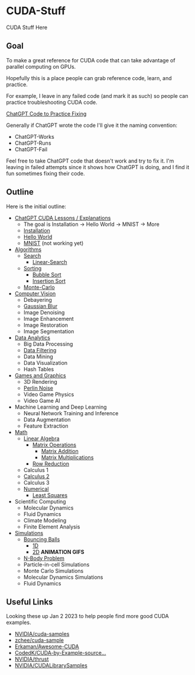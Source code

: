# CUDA-Stuff

CUDA Stuff Here

## Goal

To make a great reference for CUDA code that can take advantage of parallel computing on GPUs.

Hopefully this is a place people can grab reference code, learn, and practice.

For example, I leave in any failed code (and mark it as such) so people can practice troubleshooting CUDA code.

[ChatGPT Code to Practice Fixing](https://github.com/Kinvert/CUDA-Stuff/search?q=filename%3A*ChatGPT-Fail)

Generally if ChatGPT wrote the code I'll give it the naming convention:
- ChatGPT-Works
- ChatGPT-Runs
- ChatGPT-Fail

Feel free to take ChatGPT code that doesn't work and try to fix it. I'm leaving in failed attempts since it shows how ChatGPT is doing, and I find it fun sometimes fixing their code.

## Outline

Here is the initial outline:

- [ChatGPT CUDA Lessons / Explanations](https://github.com/Kinvert/CUDA-Stuff/tree/master/ChatGPT-CUDA_Lessons)
  - The goal is Installation -> Hello World -> MNIST -> More
  - [Installation](https://github.com/Kinvert/CUDA-Stuff/tree/master/ChatGPT-CUDA_Lessons/000-Installation)
  - [Hello World](https://github.com/Kinvert/CUDA-Stuff/tree/master/ChatGPT-CUDA_Lessons/010-Hello-World)
  - [MNIST](https://github.com/Kinvert/CUDA-Stuff/tree/master/ChatGPT-CUDA_Lessons/500-MNIST) (not working yet)
- [Algorithms](https://github.com/Kinvert/CUDA-Stuff/tree/master/Algorithms)
  - [Search](https://github.com/Kinvert/CUDA-Stuff/tree/master/Algorithms/Search)
    - [Linear-Search](https://github.com/Kinvert/CUDA-Stuff/tree/master/Algorithms/Search/Linear-Search)
  - [Sorting](https://github.com/Kinvert/CUDA-Stuff/tree/master/Algorithms/Sort)
    - [Bubble Sort](https://github.com/Kinvert/CUDA-Stuff/tree/master/Algorithms/Sort/Bubble-Sort)
    - [Insertion Sort](https://github.com/Kinvert/CUDA-Stuff/tree/master/Algorithms/Sort/Insertion-Sort)
  - [Monte-Carlo](https://github.com/Kinvert/CUDA-Stuff/tree/master/Algorithms/Monte-Carlo)
- [Computer Vision](https://github.com/Kinvert/CUDA-Stuff/tree/master/Computer-Vision)
  - Debayering
  - [Gaussian Blur](https://github.com/Kinvert/CUDA-Stuff/tree/master/Computer-Vision/Gaussian-Blur)
  - Image Denoising
  - Image Enhancement
  - Image Restoration
  - Image Segmentation
- [Data Analytics](https://github.com/Kinvert/CUDA-Stuff/tree/master/Data-Analytics)
  - Big Data Processing
  - [Data Filtering](https://github.com/Kinvert/CUDA-Stuff/tree/master/Data-Analytics/Data-Filtering)
  - Data Mining
  - Data Visualization
  - Hash Tables
- [Games and Graphics](https://github.com/Kinvert/CUDA-Stuff/tree/master/Games-and-Graphics)
  - 3D Rendering
  - [Perlin Noise](https://github.com/Kinvert/CUDA-Stuff/tree/master/Games-and-Graphics/Perlin-Noise)
  - Video Game Physics
  - Video Game AI
- Machine Learning and Deep Learning
  - Neural Network Training and Inference
  - Data Augmentation
  - Feature Extraction
- [Math](https://github.com/Kinvert/CUDA-Stuff/tree/master/Math)
  - [Linear Algebra](https://github.com/Kinvert/CUDA-Stuff/tree/master/Math/Linear-Algebra)
    - [Matrix Operations](https://github.com/Kinvert/CUDA-Stuff/tree/master/ChatGPT-CUDA_Lessons/060-Matrix-Operations)
      - [Matrix Addition](https://github.com/Kinvert/CUDA-Stuff/tree/master/ChatGPT-CUDA_Lessons/060-Matrix-Operations/061-Matrix-Addition)
      - [Matrix Multiplications](https://github.com/Kinvert/CUDA-Stuff/tree/master/ChatGPT-CUDA_Lessons/060-Matrix-Operations/066-Matrix-Multiplication)
    - [Row Reduction](https://github.com/Kinvert/CUDA-Stuff/tree/master/Math/Linear-Algebra/Row-Reduction)
  - Calculus 1
  - [Calculus 2](https://github.com/Kinvert/CUDA-Stuff/tree/master/Math/Calculus-2)
  - Calculus 3
  - [Numerical](https://github.com/Kinvert/CUDA-Stuff/tree/master/Math/Numerical)
    - [Least Squares](https://github.com/Kinvert/CUDA-Stuff/tree/master/Math/Numerical/Least-Squares)
- Scientific Computing
  - Molecular Dynamics
  - Fluid Dynamics
  - Climate Modeling
  - Finite Element Analysis
- [Simulations](https://github.com/Kinvert/CUDA-Stuff/tree/master/Simulations)
  - [Bouncing Balls](https://github.com/Kinvert/CUDA-Stuff/tree/master/Simulations/Bouncing-Balls)
    - [1D](https://github.com/Kinvert/CUDA-Stuff/tree/master/Simulations/Bouncing-Balls/1D)
    - [2D](https://github.com/Kinvert/CUDA-Stuff/tree/master/Simulations/Bouncing-Balls/2D) **ANIMATION GIFS**
  - [N-Body Problem](https://github.com/Kinvert/CUDA-Stuff/tree/master/Simulations/N-Body-Problem)
  - Particle-in-cell Simulations
  - Monte Carlo Simulations
  - Molecular Dynamics Simulations
  - Fluid Dynamics
  
## Useful Links

Looking these up Jan 2 2023 to help people find more good CUDA examples.

- [NVIDIA/cuda-samples](https://github.com/NVIDIA/cuda-samples/tree/master/Samples)
- [zchee/cuda-sample](https://github.com/zchee/cuda-sample)
- [Erkaman/Awesome-CUDA](https://github.com/Erkaman/Awesome-CUDA)
- [CodedK/CUDA-by-Example-source...](https://github.com/CodedK/CUDA-by-Example-source-code-for-the-book-s-examples-)
- [NVIDIA/thrust](https://github.com/NVIDIA/thrust)
- [NVIDIA/CUDALibrarySamples](https://github.com/NVIDIA/CUDALibrarySamples)
